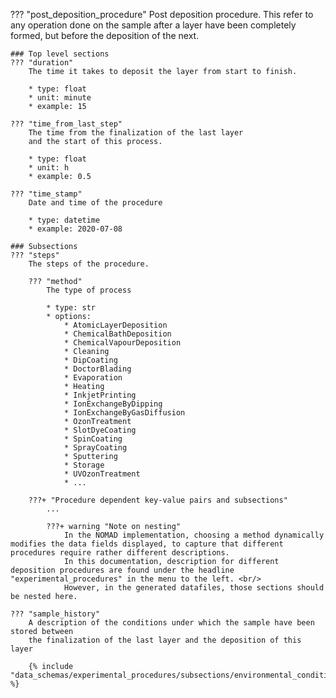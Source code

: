 ??? "post_deposition_procedure"
    Post deposition procedure. This refer to any operation done on the sample after a layer have been completely formed, but before the deposition of the next. 

    ### Top level sections
    ??? "duration"
        The time it takes to deposit the layer from start to finish.

        * type: float
        * unit: minute
        * example: 15

    ??? "time_from_last_step"
        The time from the finalization of the last layer 
        and the start of this process.

        * type: float
        * unit: h
        * example: 0.5

    ??? "time_stamp"
        Date and time of the procedure

        * type: datetime
        * example: 2020-07-08
    
    ### Subsections
    ??? "steps"
        The steps of the procedure.

        ??? "method"
            The type of process

            * type: str
            * options:
                * AtomicLayerDeposition
                * ChemicalBathDeposition
                * ChemicalVapourDeposition
                * Cleaning
                * DipCoating
                * DoctorBlading
                * Evaporation
                * Heating
                * InkjetPrinting
                * IonExchangeByDipping
                * IonExchangeByGasDiffusion
                * OzonTreatment
                * SlotDyeCoating
                * SpinCoating
                * SprayCoating
                * Sputtering
                * Storage
                * UVOzonTreatment
                * ...

        ???+ "Procedure dependent key-value pairs and subsections"
            ...

            ???+ warning "Note on nesting"
                In the NOMAD implementation, choosing a method dynamically modifies the data fields displayed, to capture that different procedures require rather different descriptions. 
                In this documentation, description for different deposition procedures are found under the headline "experimental_procedures" in the menu to the left. <br/>
                However, in the generated datafiles, those sections should be nested here.

    ??? "sample_history"
        A description of the conditions under which the sample have been stored between
        the finalization of the last layer and the deposition of this layer

        {% include "data_schemas/experimental_procedures/subsections/environmental_conditions_deposition.md" %}    